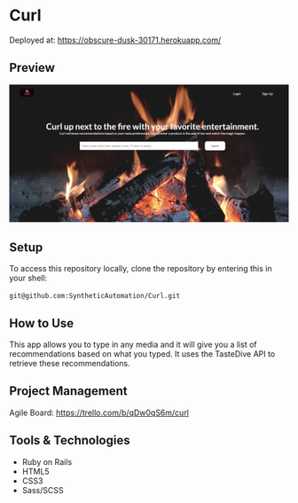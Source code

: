 # Curl
Deployed at: https://obscure-dusk-30171.herokuapp.com/

## Preview
!["Home Page"](/home.png "Dashboard")

## Setup

To access this repository locally, clone the repository by entering this in your shell:

`git@github.com:SyntheticAutomation/Curl.git`

## How to Use

This app allows you to type in any media and it will give you a list of recommendations based on what you typed. It uses the TasteDive API to retrieve these recommendations.

## Project Management
Agile Board: https://trello.com/b/qDw0qS6m/curl

## Tools & Technologies
- Ruby on Rails
- HTML5
- CSS3
- Sass/SCSS


